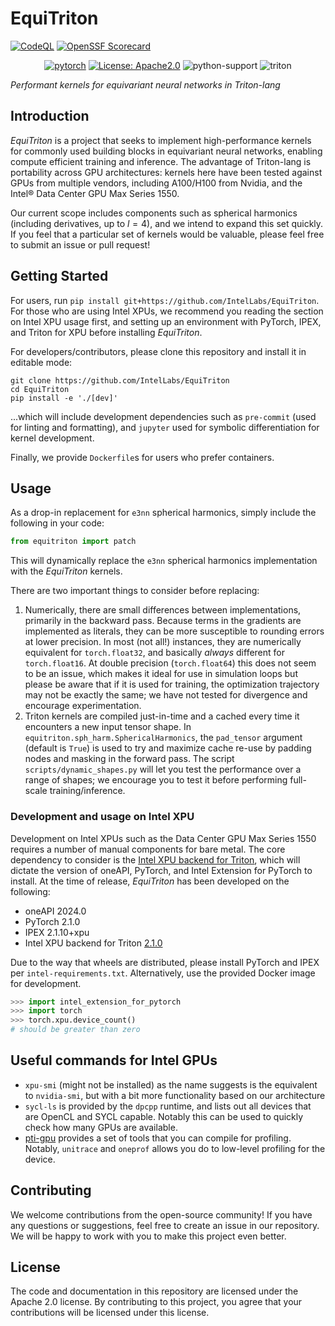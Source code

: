 # EquiTriton
[![CodeQL](https://github.com/ossf/scorecard-action/actions/workflows/codeql-analysis.yml/badge.svg)](https://github.com/IntelLabs/EquiTriton/actions/workflows/codeql-analysis.yml)
[![OpenSSF Scorecard](https://api.scorecard.dev/projects/github.com/IntelLabs/EquiTriton/badge)](https://scorecard.dev/viewer/?uri=github.com/IntelLabs/EquiTriton)

<div align="center">

[![pytorch](https://img.shields.io/badge/PyTorch-v2.1.0-red?logo=pytorch)](https://pytorch.org/get-started/locally/)
[![License: Apache2.0](https://img.shields.io/badge/License-Apache-yellow.svg)](https://opensource.org/licenses/apache-2-0)
![python-support](https://img.shields.io/badge/Python-3.10%7C3.11%7C3.12-3?logo=python)
![triton](https://img.shields.io/badge/Triton-2.10-2?link=https%3A%2F%2Fgithub.com%2Fintel%2Fintel-xpu-backend-for-triton%2Freleases%2Ftag%2Fv2.1.0)


</div>

_Performant kernels for equivariant neural networks in Triton-lang_

## Introduction

_EquiTriton_ is a project that seeks to implement high-performance kernels
for commonly used building blocks in equivariant neural networks, enabling
compute efficient training and inference. The advantage of Triton-lang is
portability across GPU architectures: kernels here have been tested against
GPUs from multiple vendors, including A100/H100 from Nvidia, and the Intel®️
Data Center GPU Max Series 1550.

Our current scope includes components such as spherical harmonics (including
derivatives, up to $l=4$), and we intend to expand this set quickly. If you
feel that a particular set of kernels would be valuable, please feel free
to submit an issue or pull request!


## Getting Started

For users, run `pip install git+https://github.com/IntelLabs/EquiTriton`. For those who
are using Intel XPUs, we recommend you reading the section on Intel XPU usage first,
and setting up an environment with PyTorch, IPEX, and Triton for XPU before installing
_EquiTriton_.

For developers/contributors, please clone this repository and install it in editable mode:

```console
git clone https://github.com/IntelLabs/EquiTriton
cd EquiTriton
pip install -e './[dev]'
```

...which will include development dependencies such as `pre-commit` (used for linting
and formatting), and `jupyter` used for symbolic differentiation for kernel development.

Finally, we provide `Dockerfile`s for users who prefer containers.

## Usage

As a drop-in replacement for `e3nn` spherical harmonics, simply include the
following in your code:

```python
from equitriton import patch
```

This will dynamically replace the `e3nn` spherical harmonics implementation
with the _EquiTriton_ kernels.

There are two important things to consider before replacing:

1. Numerically, there are small differences between implementations, primarily
in the backward pass. Because terms in the gradients are implemented as literals,
they can be more susceptible to rounding errors at lower precision. In most
(not all!) instances, they are numerically equivalent for `torch.float32`, and
basically _always_ different for `torch.float16`. At double precision (`torch.float64`)
this does not seem to be an issue, which makes it ideal for use in simulation loops but
please be aware that if it is used for training, the optimization trajectory may not
be exactly the same; we have not tested for divergence and encourage experimentation.
2. Triton kernels are compiled just-in-time and a cached every time it encounters
a new input tensor shape. In `equitriton.sph_harm.SphericalHarmonics`, the `pad_tensor`
argument (default is `True`) is used to try and maximize cache re-use by padding
nodes and masking in the forward pass. The script `scripts/dynamic_shapes.py` will
let you test the performance over a range of shapes; we encourage you to test it
before performing full-scale training/inference.

### Development and usage on Intel XPU

Development on Intel XPUs such as the Data Center GPU Max Series 1550 requires
a number of manual components for bare metal. The core dependency to consider
is the [Intel XPU backend for Triton][triton-git], which will dictate the version
of oneAPI, PyTorch, and Intel Extension for PyTorch to install. At the time
of release, _EquiTriton_ has been developed on the following:

- oneAPI 2024.0
- PyTorch 2.1.0
- IPEX 2.1.10+xpu
- Intel XPU backend for Triton [2.1.0](https://github.com/intel/intel-xpu-backend-for-triton/releases/tag/v2.1.0)

Due to the way that wheels are distributed, please install PyTorch
and IPEX per `intel-requirements.txt`. Alternatively, use the provided
Docker image for development.

```python
>>> import intel_extension_for_pytorch
>>> import torch
>>> torch.xpu.device_count()
# should be greater than zero
```
[triton-git]: https://github.com/intel/intel-xpu-backend-for-triton/releases/tag/v2.1.0

## Useful commands for Intel GPUs

- `xpu-smi` (might not be installed) as the name suggests is the equivalent to `nvidia-smi`,
but with a bit more functionality based on our architecture
- `sycl-ls` is provided by the `dpcpp` runtime, and lists out all devices that are OpenCL
and SYCL capable. Notably this can be used to quickly check how many GPUs are available.
- [pti-gpu](https://github.com/intel/pti-gpu) provides a set of tools that you can compile for profiling. Notably,
`unitrace` and `oneprof` allows you do to low-level profiling for the device.


Contributing
------------

We welcome contributions from the open-source community! If you have any
questions or suggestions, feel free to create an issue in our
repository. We will be happy to work with you to make this project even
better.

License
-------

The code and documentation in this repository are licensed under the Apache 2.0
license. By contributing to this project, you agree that your
contributions will be licensed under this license.
